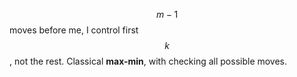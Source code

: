 $$m-1$$ moves before me, I control first $$k$$, not the rest. Classical __max-min__, with checking all possible moves.
